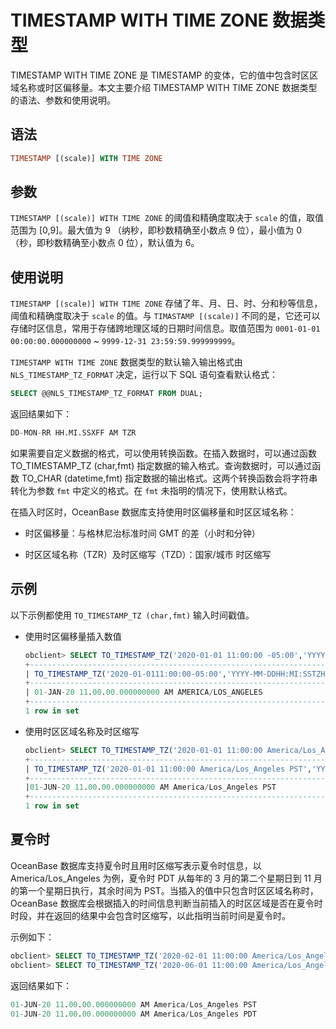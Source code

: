 # TIMESTAMP WITH TIME ZONE 数据类型

TIMESTAMP WITH TIME ZONE 是 TIMESTAMP 的变体，它的值中包含时区区域名称或时区偏移量。本文主要介绍 TIMESTAMP WITH TIME ZONE 数据类型的语法、参数和使用说明。

## 语法

```sql
TIMESTAMP [(scale)] WITH TIME ZONE
```

## 参数

`TIMESTAMP [(scale)] WITH TIME ZONE` 的阈值和精确度取决于 `scale` 的值，取值范围为 \[0,9\]。最大值为 9 （纳秒，即秒数精确至小数点 9 位），最小值为 0（秒，即秒数精确至小数点 0 位），默认值为 6。

## 使用说明

`TIMESTAMP [(scale)] WITH TIME ZONE` 存储了年、月、日、时、分和秒等信息，阈值和精确度取决于 `scale` 的值。与 `TIMASTAMP [(scale)]` 不同的是，它还可以存储时区信息，常用于存储跨地理区域的日期时间信息。取值范围为 `0001-01-01 00:00:00.000000000` \~ `9999-12-31 23:59:59.999999999`。

`TIMESTAMP WITH TIME ZONE` 数据类型的默认输入输出格式由 `NLS_TIMESTAMP_TZ_FORMAT` 决定，运行以下 SQL 语句查看默认格式：

```sql
SELECT @@NLS_TIMESTAMP_TZ_FORMAT FROM DUAL;
```

返回结果如下：

```sql
DD-MON-RR HH.MI.SSXFF AM TZR
```

如果需要自定义数据的格式，可以使用转换函数。在插入数据时，可以通过函数 TO_TIMESTAMP_TZ (char,fmt) 指定数据的输入格式。查询数据时，可以通过函数 TO_CHAR (datetime,fmt) 指定数据的输出格式。这两个转换函数会将字符串转化为参数 `fmt` 中定义的格式。在 `fmt` 未指明的情况下，使用默认格式。

在插入时区时，OceanBase 数据库支持使用时区偏移量和时区区域名称：

* 时区偏移量：与格林尼治标准时间 GMT 的差（小时和分钟）

* 时区区域名称（TZR）及时区缩写（TZD）：国家/城市 时区缩写

## 示例

以下示例都使用 `TO_TIMESTAMP_TZ (char,fmt)` 输入时间戳值。

* 使用时区偏移量插入数值

  ```sql
  obclient> SELECT TO_TIMESTAMP_TZ('2020-01-01 11:00:00 -05:00','YYYY-MM-DD HH:MI:SS TZH:TZM') FROM DUAL;
  +-------------------------------------------------------------------------+
  | TO_TIMESTAMP_TZ('2020-01-0111:00:00-05:00','YYYY-MM-DDHH:MI:SSTZH:TZM') |
  +-------------------------------------------------------------------------+
  | 01-JAN-20 11.00.00.000000000 AM AMERICA/LOS_ANGELES                                  |
  +-------------------------------------------------------------------------+
  1 row in set
  ```

* 使用时区区域名称及时区缩写

  ```sql
  obclient> SELECT TO_TIMESTAMP_TZ('2020-01-01 11:00:00 America/Los_Angeles PST','YYYY-MM-DD HH:MI:SS TZR TZD') FROM DUAL;
  +-------------------------------------------------------------------------+
  | TO_TIMESTAMP_TZ('2020-01-01 11:00:00 America/Los_Angeles PST','YYYY-MM-DDHH:MI:SS TZR TZD') |
  +-------------------------------------------------------------------------+
  |01-JUN-20 11.00.00.000000000 AM America/Los_Angeles PST                                  |
  +-------------------------------------------------------------------------+
  1 row in set
  ```

## 夏令时

OceanBase 数据库支持夏令时且用时区缩写表示夏令时信息，以 America/Los_Angeles 为例，夏令时 PDT 从每年的 3 月的第二个星期日到 11 月的第一个星期日执行，其余时间为 PST。当插入的值中只包含时区区域名称时，OceanBase 数据库会根据插入的时间信息判断当前插入的时区区域是否在夏令时时段，并在返回的结果中会包含时区缩写，以此指明当前时间是夏令时。

示例如下：

```sql
obclient> SELECT TO_TIMESTAMP_TZ('2020-02-01 11:00:00 America/Los_Angeles','YYYY-MM-DD HH:MI:SS TZR') FROM DUAL;
obclient> SELECT TO_TIMESTAMP_TZ('2020-06-01 11:00:00 America/Los_Angeles','YYYY-MM-DD HH:MI:SS TZR') FROM DUAL;
```

返回结果如下：

```sql
01-JUN-20 11.00.00.000000000 AM America/Los_Angeles PST
01-JUN-20 11.00.00.000000000 AM America/Los_Angeles PDT
```
